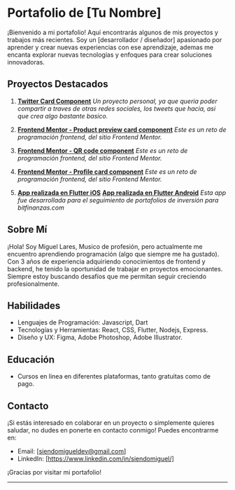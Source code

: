 # Portafolio de [Tu Nombre]

¡Bienvenido a mi portafolio! Aquí encontrarás algunos de mis proyectos y trabajos más recientes. Soy un [desarrollador / diseñador] apasionado por aprender y crear nuevas experiencias con ese aprendizaje, ademas me encanta explorar nuevas tecnologías y enfoques para crear soluciones innovadoras.

## Proyectos Destacados

1. **[Twitter Card Component](https://siendomiguel.github.io/twitter-card/)**
   _Un proyecto personal, ya que queria poder compartir a traves de otras redes sociales, los tweets que hacia, asi que crea algo bastante basico._

2. **[Frontend Mentor - Product preview card component](https://siendomiguel.github.io/product-preview-card-component/)**
   _Este es un reto de programación frontend, del sitio Frontend Mentor._

3. **[Frontend Mentor - QR code component](https://siendomiguel.github.io/QR-code-component/)**
   _Este es un reto de programación frontend, del sitio Frontend Mentor._

4. **[Frontend Mentor - Profile card component](https://siendomiguel.github.io/card-user-frontend.io/)**
   _Este es un reto de programación frontend, del sitio Frontend Mentor._

5. **[App realizada en Flutter iOS](https://apps.apple.com/app/bitfin-app/id6450651688)**
   **[App realizada en Flutter Android](https://play.google.com/store/apps/details?id=com.mycompany.bitfinapp)**
   _Esta app fue desarrollada para el seguimiento de portafolios de inversión para bitfinanzas.com_

## Sobre Mí

¡Hola! Soy Miguel Lares, Musico de profesión, pero actualmente me encuentro aprendiendo programación (algo que siempre me ha gustado). Con 3 años de experiencia adquiriendo conocimientos de frontend y backend, he tenido la oportunidad de trabajar en proyectos emocionantes. Siempre estoy buscando desafíos que me permitan seguir creciendo profesionalmente.

## Habilidades

- Lenguajes de Programación: Javascript, Dart
- Tecnologías y Herramientas: React, CSS, Flutter, Nodejs, Express.
- Diseño y UX: Figma, Adobe Photoshop, Adobe Illustrator.

## Educación

- Cursos en linea en diferentes plataformas, tanto gratuitas como de pago.

## Contacto

¡Si estás interesado en colaborar en un proyecto o simplemente quieres saludar, no dudes en ponerte en contacto conmigo! Puedes encontrarme en:

- Email: [siendomigueldev@gmail.com]
- LinkedIn: [https://www.linkedin.com/in/siendomiguel/]

¡Gracias por visitar mi portafolio!

---
